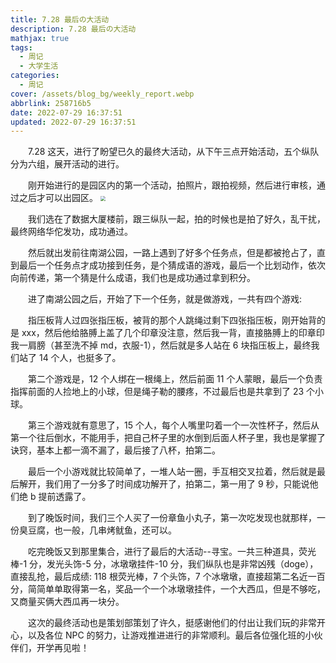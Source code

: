 ```yaml
---
title: 7.28 最后の大活动
description: 7.28 最后の大活动
mathjax: true
tags:
  - 周记
  - 大学生活
categories:
  - 周记
cover: /assets/blog_bg/weekly_report.webp
abbrlink: 258716b5
date: 2022-07-29 16:37:51
updated: 2022-07-29 16:37:51
---
```


&emsp;&emsp;7.28 这天，进行了盼望已久的最终大活动，从下午三点开始活动，五个纵队分为六组，展开活动的进行。

&emsp;&emsp;刚开始进行的是园区内的第一个活动，拍照片，跟拍视频，然后进行审核，通过之后才可以出园区。
<img src="https://cdn.staticaly.com/gh/1405720461/blog_img@main/weekly_report/14.webp" style="zoom:50%;" />

&emsp;&emsp;我们选在了数据大厦楼前，跟三纵队一起，拍的时候也是拍了好久，乱干扰，最终网络华佗发功，成功通过。

&emsp;&emsp;然后就出发前往南湖公园，一路上遇到了好多个任务点，但是都被抢占了，直到最后一个任务点才成功接到任务，是个猜成语的游戏，最后一个比划动作，依次向前传递，第一个猜是什么成语，我们也是成功通过拿到积分。

&emsp;&emsp;进了南湖公园之后，开始了下一个任务，就是做游戏，一共有四个游戏:

&emsp;&emsp;指压板背人过四张指压板，被背的那个人跳绳过剩下四张指压板，刚开始背的是 xxx，然后他给胳膊上盖了几个印章没注意，然后我一背，直接胳膊上的印章印我一肩膀（甚至洗不掉 md，衣服-1），然后就是多人站在 6 块指压板上，最终我们站了 14 个人，也挺多了。

&emsp;&emsp;第二个游戏是，12 个人绑在一根绳上，然后前面 11 个人蒙眼，最后一个负责指挥前面的人捡地上的小球，但是绳子勒的腰疼，不过最后也是共拿到了 23 个小球。

&emsp;&emsp;第三个游戏就有意思了，15 个人，每个人嘴里叼着一个一次性杯子，然后从第一个往后倒水，不能用手，把自己杯子里的水倒到后面人杯子里，我也是掌握了诀窍，基本上都一滴不漏了，最后接了八杯，拍第二。

&emsp;&emsp;最后一个小游戏就比较简单了，一堆人站一圈，手互相交叉拉着，然后就是最后解开，我们用了一分多了时间成功解开了，拍第二，第一用了 9 秒，只能说他们绝 b 提前透露了。

&emsp;&emsp;到了晚饭时间，我们三个人买了一份章鱼小丸子，第一次吃发现也就那样，一份臭豆腐，也一般，几串烤鱿鱼，还可以。

&emsp;&emsp;吃完晚饭又到那里集合，进行了最后的大活动--寻宝。一共三种道具，荧光棒-1 分，发光头饰-5 分，冰墩墩挂件-10 分，我们纵队也是非常凶残（doge），直接乱抢，最后成绩: 118 根荧光棒，7 个头饰，7 个冰墩墩，直接超第二名近一百分，简简单单取得第一名，奖品一个一个冰墩墩挂件，一个大西瓜，但是不够吃，又商量买俩大西瓜再一块分。

&emsp;&emsp;这次的最终活动也是策划部策划了许久，挺感谢他们的付出让我们玩的非常开心，以及各位 NPC 的努力，让游戏推进进行的非常顺利。最后各位强化班的小伙伴们，开学再见啦！
